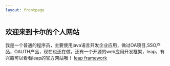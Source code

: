 ```yaml
---
layout: frontpage
---
```


## 欢迎来到卡尔的个人网站

我是一个普通的程序员，主要使用java语言开发企业应用，做过OA项目,SSO产品，OAUTH产品，现在也还在做，还有一个开源的web应用开发框架，leap，有兴趣可以看看leap的官方网站哦！
[leap framework](http://leapframework.org/)